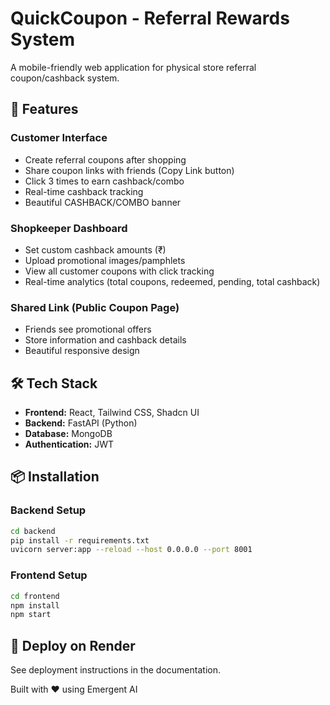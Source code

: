 # QuickCoupon - Referral Rewards System

A mobile-friendly web application for physical store referral coupon/cashback system.

## 🎯 Features

### Customer Interface
- Create referral coupons after shopping
- Share coupon links with friends (Copy Link button)
- Click 3 times to earn cashback/combo
- Real-time cashback tracking
- Beautiful CASHBACK/COMBO banner

### Shopkeeper Dashboard
- Set custom cashback amounts (₹)
- Upload promotional images/pamphlets
- View all customer coupons with click tracking
- Real-time analytics (total coupons, redeemed, pending, total cashback)

### Shared Link (Public Coupon Page)
- Friends see promotional offers
- Store information and cashback details
- Beautiful responsive design

## 🛠️ Tech Stack

- **Frontend:** React, Tailwind CSS, Shadcn UI
- **Backend:** FastAPI (Python)
- **Database:** MongoDB
- **Authentication:** JWT

## 📦 Installation

### Backend Setup
```bash
cd backend
pip install -r requirements.txt
uvicorn server:app --reload --host 0.0.0.0 --port 8001
```

### Frontend Setup
```bash
cd frontend
npm install
npm start
```

## 🚀 Deploy on Render

See deployment instructions in the documentation.

Built with ❤️ using Emergent AI
